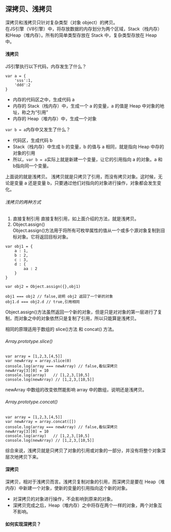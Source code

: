 ## 深拷贝、浅拷贝
深拷贝和浅拷贝只针对复杂类型（对象 object）的拷贝。  
在JS引擎（V8引擎）中，将存放数据的内存划分为两个区域，Stack（栈内存）和Heap（堆内存）。所有的简单类型存放在 Stack 中，复杂类型存放在 Heap 中。    
#### 浅拷贝
JS引擎执行以下代码，内存发生了什么？
```
var a = {
    'sss':1,
    'ddd':2
}
```
- 内存的代码区之中，生成代码 a
- 内存的 Stack（栈内存）中，生成一个 a 的变量，a 的值是 Heap 中对象的地址，称之为“引用”
- 内存的 Heap（堆内存）中，生成一个对象

`var b = a`内存中又发生了什么？
- 代码区，生成代码 b
- Stack（栈内存）中生成 b 的变量，b 的值与 a 相同，就是指向 Heap 中存的对象的引用
- 所以，`var b = a`实际上就是新建一个变量，让它的引用指向 a 的对象。a 和 b指向同一个变量。

上面说的就是浅拷贝。
浅拷贝就是只拷贝了引用，而没有拷贝对象。这时候，无论是变量 a 还是变量 b，只要通过他们对指向的对象进行操作，对象都会发生变化。
###### 浅拷贝的两种方式
1. 直接复制引用
    直接复制引用，如上面介绍的方法，就是浅拷贝。
2. Object.assign()  
    Object.assign()方法用于将所有可枚举属性的值从一个或多个源对象复制到目标对象。它将返回目标对象。
```
var obj1 = {
    a : 1,
    b : 2,
    c : 3,
    d : {
        aa : 2
    }
}

var obj2 = Object.assign({},obj1)

obj1 === obj2 // false,说明 obj2 返回了一个新的对象
obj1.d === obj2.d // true,引用相同
```
Object.assign()方法虽然返回一个新的对象，但是只是对对象的第一层进行了复制，而对象之中的对象依然只是复制了引用，所以只能算是浅拷贝。

相同的原理适用于数组的 slice()方法 和 concat() 方法。
###### Array.prototype.slice()
```
var array = [1,2,3,[4,5]]
var newArray = array.slice(0)
console.log(array === newArray) // false,看似深拷贝
newArray[3][0] = 10
console.log(array)   // [1,2,3,[10,5]
console.log(newArray) // [1,2,3,[10,5]]
```
newArray 中数组的改变依然能影响 array 中的数组，说明还是浅拷贝。
###### Array.prototype.concat()
```
var array = [1,2,3,[4,5]]
var newArray = array.concat([])
console.log(array === newArray) // false,看似深拷贝
newArray[3][0] = 10
console.log(array)   // [1,2,3,[10,5]
console.log(newArray) // [1,2,3,[10,5]]
```
综合来说，浅拷贝就是只拷贝了对象的引用或对象的一部分，并没有将整个对象深层次地拷贝下来。
#### 深拷贝
深拷贝，相对于浅拷贝而言。浅拷贝复制对象的引用，而深拷贝是要在 Heap（堆内存）中新建一个对象，使新的变量的引用指向这个新的对象。
- 对深拷贝的对象进行操作，不会影响到原来的对象。
- 深拷贝完成之后，Heap（堆内存）之中将存在两个一样的对象，两个对象互不影响。
#### 如何实现深拷贝？
